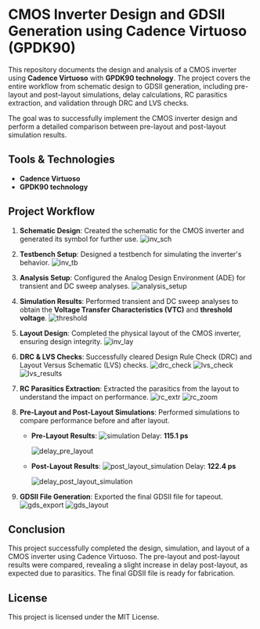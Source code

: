 # CMOS Inverter Design and GDSII Generation using Cadence Virtuoso (GPDK90)

This repository documents the design and analysis of a CMOS inverter using **Cadence Virtuoso** with **GPDK90 technology**. The project covers the entire workflow from schematic design to GDSII generation, including pre-layout and post-layout simulations, delay calculations, RC parasitics extraction, and validation through DRC and LVS checks.

The goal was to successfully implement the CMOS inverter design and perform a detailed comparison between pre-layout and post-layout simulation results.

## Tools & Technologies
- **Cadence Virtuoso**
- **GPDK90 technology**

## Project Workflow

1. **Schematic Design**: Created the schematic for the CMOS inverter and generated its symbol for further use.
   ![inv_sch](https://github.com/user-attachments/assets/f3d971e1-1e29-4b44-9145-5f932d00bc63)

2. **Testbench Setup**: Designed a testbench for simulating the inverter's behavior.
   ![inv_tb](https://github.com/user-attachments/assets/c45662ae-9f0f-4d8b-80e8-7889fe0cca98)

3. **Analysis Setup**: Configured the Analog Design Environment (ADE) for transient and DC sweep analyses.
   ![analysis_setup](https://github.com/user-attachments/assets/d328bff5-668f-4da7-a21e-fcd0a5f799ed)

4. **Simulation Results**: Performed transient and DC sweep analyses to obtain the **Voltage Transfer Characteristics (VTC)** and **threshold voltage**.
   ![threshold](https://github.com/user-attachments/assets/7b100c04-7dcf-4d43-8732-6f56dcfd2444)

5. **Layout Design**: Completed the physical layout of the CMOS inverter, ensuring design integrity.
   ![inv_lay](https://github.com/user-attachments/assets/64a3302a-abd6-44cd-91c9-7d9d1e5efcb1)

6. **DRC & LVS Checks**: Successfully cleared Design Rule Check (DRC) and Layout Versus Schematic (LVS) checks.
   ![drc_check](https://github.com/user-attachments/assets/02eacb31-c253-4987-a5a6-d7a3b74e2638)
   ![lvs_check](https://github.com/user-attachments/assets/f79f7802-def9-4bae-9d16-5ee6bcde99b5)
   ![lvs_results](https://github.com/user-attachments/assets/dc69ede2-6cf8-46cc-92c8-9cefa9fc0f79)

7. **RC Parasitics Extraction**: Extracted the parasitics from the layout to understand the impact on performance.
   ![rc_extr](https://github.com/user-attachments/assets/520e31ff-e19b-4d75-90a5-f86d82034f4d)
   ![rc_zoom](https://github.com/user-attachments/assets/2e7bc75e-37e0-4954-a8fc-2f1c8560ff38)

8. **Pre-Layout and Post-Layout Simulations**: Performed simulations to compare performance before and after layout.

   - **Pre-Layout Results**:
     ![simulation](https://github.com/user-attachments/assets/3bdc41f5-9464-46fa-bc08-dd86324dc49e)
     Delay: **115.1 ps**
     
     ![delay_pre_layout](https://github.com/user-attachments/assets/1f73e199-d834-43f5-8abe-ad753f02587d)

   - **Post-Layout Results**:
     ![post_layout_simulation](https://github.com/user-attachments/assets/b7266eaa-8747-4c5e-97d1-ab6946b39fa5)
     Delay: **122.4 ps**
     
     ![delay_post_layout_simulation](https://github.com/user-attachments/assets/5674c9b5-0b07-4d47-b18c-449a23d14e44)

9. **GDSII File Generation**: Exported the final GDSII file for tapeout.
   ![gds_export](https://github.com/user-attachments/assets/e03f77d5-74ea-4e58-9879-507c96b4f164)
   ![gds_layout](https://github.com/user-attachments/assets/27813c37-e44f-43ff-9660-b24404e8875b)

## Conclusion
This project successfully completed the design, simulation, and layout of a CMOS inverter using Cadence Virtuoso. The pre-layout and post-layout results were compared, revealing a slight increase in delay post-layout, as expected due to parasitics. The final GDSII file is ready for fabrication.


## License
This project is licensed under the MIT License.
